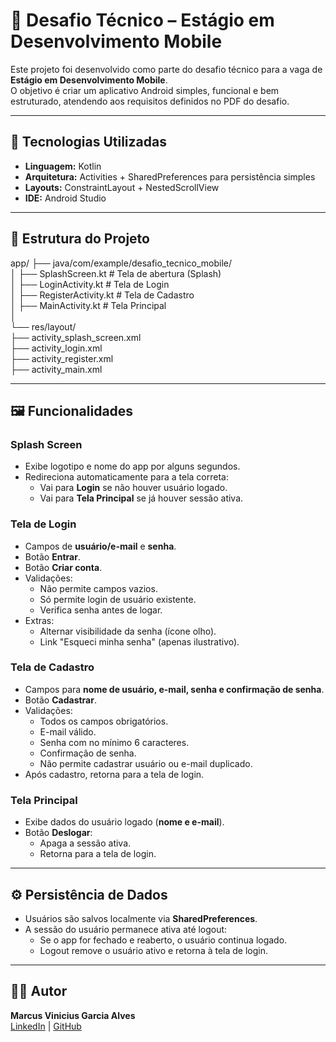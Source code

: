 # 📱 Desafio Técnico – Estágio em Desenvolvimento Mobile

Este projeto foi desenvolvido como parte do desafio técnico para a vaga de **Estágio em Desenvolvimento Mobile**.  
O objetivo é criar um aplicativo Android simples, funcional e bem estruturado, atendendo aos requisitos definidos no PDF do desafio.

---

## 🚀 Tecnologias Utilizadas
- **Linguagem:** Kotlin
- **Arquitetura:** Activities + SharedPreferences para persistência simples
- **Layouts:** ConstraintLayout + NestedScrollView
- **IDE:** Android Studio

---

## 📂 Estrutura do Projeto

app/
├── java/com/example/desafio_tecnico_mobile/  
│ ├── SplashScreen.kt # Tela de abertura (Splash)  
│ ├── LoginActivity.kt # Tela de Login  
│ ├── RegisterActivity.kt # Tela de Cadastro  
│ ├── MainActivity.kt # Tela Principal  
│  
└── res/layout/  
├── activity_splash_screen.xml  
├── activity_login.xml  
├── activity_register.xml  
├── activity_main.xml  
  

---

## 🖼️ Funcionalidades

### Splash Screen
- Exibe logotipo e nome do app por alguns segundos.
- Redireciona automaticamente para a tela correta:
  - Vai para **Login** se não houver usuário logado.
  - Vai para **Tela Principal** se já houver sessão ativa.

### Tela de Login
- Campos de **usuário/e-mail** e **senha**.
- Botão **Entrar**.
- Botão **Criar conta**.
- Validações:
  - Não permite campos vazios.
  - Só permite login de usuário existente.
  - Verifica senha antes de logar.
- Extras:
  - Alternar visibilidade da senha (ícone olho).
  - Link "Esqueci minha senha" (apenas ilustrativo).

### Tela de Cadastro
- Campos para **nome de usuário, e-mail, senha e confirmação de senha**.
- Botão **Cadastrar**.
- Validações:
  - Todos os campos obrigatórios.
  - E-mail válido.
  - Senha com no mínimo 6 caracteres.
  - Confirmação de senha.
  - Não permite cadastrar usuário ou e-mail duplicado.
- Após cadastro, retorna para a tela de login.

### Tela Principal
- Exibe dados do usuário logado (**nome e e-mail**).
- Botão **Deslogar**:
  - Apaga a sessão ativa.
  - Retorna para a tela de login.

---

## ⚙️ Persistência de Dados
- Usuários são salvos localmente via **SharedPreferences**.
- A sessão do usuário permanece ativa até logout:
  - Se o app for fechado e reaberto, o usuário continua logado.
  - Logout remove o usuário ativo e retorna à tela de login.

---

## 👨‍💻 Autor
**Marcus Vinicius Garcia Alves**  
[LinkedIn](https://www.linkedin.com/in/marcus-vinicius-garcia-alves/) | [GitHub](https://github.com/mvgalves)
